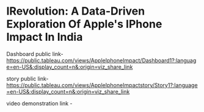 # IRevolution: A Data-Driven Exploration Of Apple's IPhone Impact In India


Dashboard public link-https://public.tableau.com/views/AppleIphoneImpact/Dashboard1?:language=en-US&:display_count=n&:origin=viz_share_link

story public link- https://public.tableau.com/views/AppleIphoneImpactstory/Story1?:language=en-US&:display_count=n&:origin=viz_share_link

video demonstration link - 

